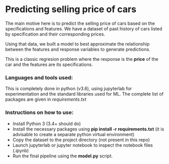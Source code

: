 # Predicting selling price of cars

The main motive here is to predict the selling price of cars based on the specifications and features. We have a dataset of past history of cars listed by specification and their corresponding prices.

Using that data, we built a model to best approximate the relationship between the features and response variables to generate predictions.

This is a classic regresion problem where the response is the **price** of the car and the features are its specifications.

### Languages and tools used:
This is completely done in python (v3.6), using jupyterlab for experimentation and the standard libraries used for ML. The complete list of packages are given in *requirements.txt*

### Instructions on how to use:
- Install Python 3 (3.4+ should do)
- Install the necessary packages using **pip install -r requirements.txt** (it is advisable to create a separate python virtual environment)
- Copy the dataset to the project directory (not present in this repo)
- Launch jupyterlab or jupyter notebook to inspect the notebook files (.ipynb)
- Run the final pipeline using the **model.py** script.
